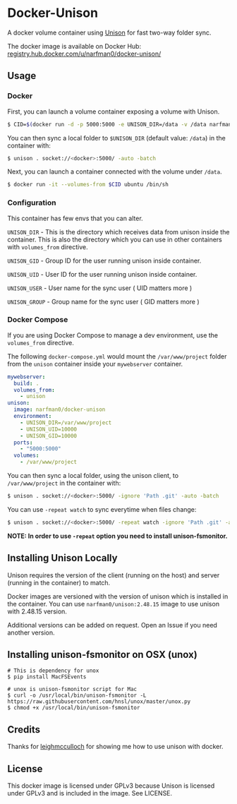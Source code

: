 # Docker-Unison
A docker volume container using [Unison](http://www.cis.upenn.edu/~bcpierce/unison/) for fast two-way folder sync.

The docker image is available on Docker Hub:
[registry.hub.docker.com/u/narfman0/docker-unison/](https://registry.hub.docker.com/u/narfman0/docker-unison/)

## Usage

### Docker

First, you can launch a volume container exposing a volume with Unison.

```bash
$ CID=$(docker run -d -p 5000:5000 -e UNISON_DIR=/data -v /data narfman0/docker-unison)
```

You can then sync a local folder to `$UNISON_DIR` (default value: `/data`) in the container with:

```bash
$ unison . socket://<docker>:5000/ -auto -batch
```

Next, you can launch a container connected with the volume under `/data`.

```bash
$ docker run -it --volumes-from $CID ubuntu /bin/sh
```

### Configuration
This container has few envs that you can alter.

`UNISON_DIR` - This is the directory which receives data from unison inside the container.
This is also the directory which you can use in other containers with `volumes_from` directive.

`UNISON_GID` - Group ID for the user running unison inside container.

`UNISON_UID` - User ID for the user running unison inside container.

`UNISON_USER` - User name for the sync user ( UID matters more )

`UNISON_GROUP` - Group name for the sync user ( GID matters more )

### Docker Compose

If you are using Docker Compose to manage a dev environment, use the `volumes_from` directive.

The following `docker-compose.yml` would mount the `/var/www/project` folder from the `unison` container inside your `mywebserver` container.

```yaml
mywebserver:
  build: .
  volumes_from:
    - unison
unison:
  image: narfman0/docker-unison
  environment:
    - UNISON_DIR=/var/www/project
    - UNISON_UID=10000
    - UNISON_GID=10000
  ports:
    - "5000:5000"
  volumes:
    - /var/www/project
```

You can then sync a local folder, using the unison client, to `/var/www/project` in the container with:

```bash
$ unison . socket://<docker>:5000/ -ignore 'Path .git' -auto -batch
```

You can use `-repeat watch` to sync everytime when files change:

```bash
$ unison . socket://<docker>:5000/ -repeat watch -ignore 'Path .git' -auto -batch
```

**NOTE: In order to use `-repeat` option you need to install unison-fsmonitor.**

## Installing Unison Locally
Unison requires the version of the client (running on the host) and server (running in the container) to match.

Docker images are versioned with the version of unison which is installed in the container.
You can use `narfman0/unison:2.48.15` image to use unison with 2.48.15 version.

Additional versions can be added on request. Open an Issue if you need another version.

## Installing unison-fsmonitor on OSX (unox)
```
# This is dependency for unox
$ pip install MacFSEvents

# unox is unison-fsmonitor script for Mac
$ curl -o /usr/local/bin/unison-fsmonitor -L https://raw.githubusercontent.com/hnsl/unox/master/unox.py
$ chmod +x /usr/local/bin/unison-fsmonitor
```
## Credits
Thanks for [leighmcculloch](https://github.com/leighmcculloch/docker-unison) for showing me how to use unison with docker.

## License
This docker image is licensed under GPLv3 because Unison is licensed under GPLv3 and is included in the image. See LICENSE.
